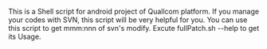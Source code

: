This is a Shell script for android project of Quallcom platform.
If you manage your codes with SVN, this script will be very helpful for you.
You can use this script to get mmm:nnn of svn's modify.
Excute fullPatch.sh --help to get its Usage.

